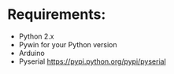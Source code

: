 Requirements:
=========
* Python 2.x
* Pywin for your Python version
* Arduino
* Pyserial https://pypi.python.org/pypi/pyserial